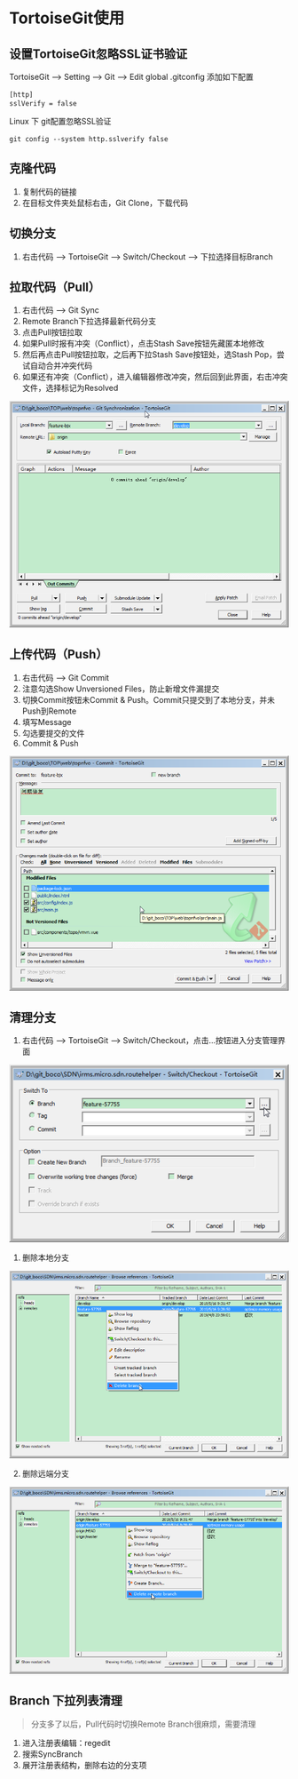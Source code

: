 # TortoiseGit使用

## 设置TortoiseGit忽略SSL证书验证

TortoiseGit --> Setting --> Git --> Edit global .gitconfig 添加如下配置

```
[http]
sslVerify = false
```

Linux 下 git配置忽略SSL验证
```
git config --system http.sslverify false
```

## 克隆代码

1. 复制代码的链接
2. 在目标文件夹处鼠标右击，Git Clone，下载代码

## 切换分支
1. 右击代码 --> TortoiseGit --> Switch/Checkout --> 下拉选择目标Branch

## 拉取代码（Pull）
1. 右击代码 --> Git Sync
2. Remote Branch下拉选择最新代码分支
3. 点击Pull按钮拉取
4. 如果Pull时报有冲突（Conflict），点击Stash Save按钮先藏匿本地修改
5. 然后再点击Pull按钮拉取，之后再下拉Stash Save按钮处，选Stash Pop，尝试自动合并冲突代码
6. 如果还有冲突（Conflict），进入编辑器修改冲突，然后回到此界面，右击冲突文件，选择标记为Resolved

![](./res/pull.png)

## 上传代码（Push）
1. 右击代码 --> Git Commit
2. 注意勾选Show Unversioned Files，防止新增文件漏提交
3. 切换Commit按钮未Commit & Push。Commit只提交到了本地分支，并未Push到Remote
4. 填写Message
5. 勾选要提交的文件
6. Commit & Push

![](./res/push.png)

## 清理分支
1. 右击代码 --> TortoiseGit --> Switch/Checkout，点击...按钮进入分支管理界面

![](./res/switch.png)

1. 删除本地分支

![](./res/delete_loc.png)

2. 删除远端分支

![](./res/delete_remote.png)

## Branch 下拉列表清理
> 分支多了以后，Pull代码时切换Remote Branch很麻烦，需要清理

1. 进入注册表编辑：regedit
2. 搜索SyncBranch
3. 展开注册表结构，删除右边的分支项


